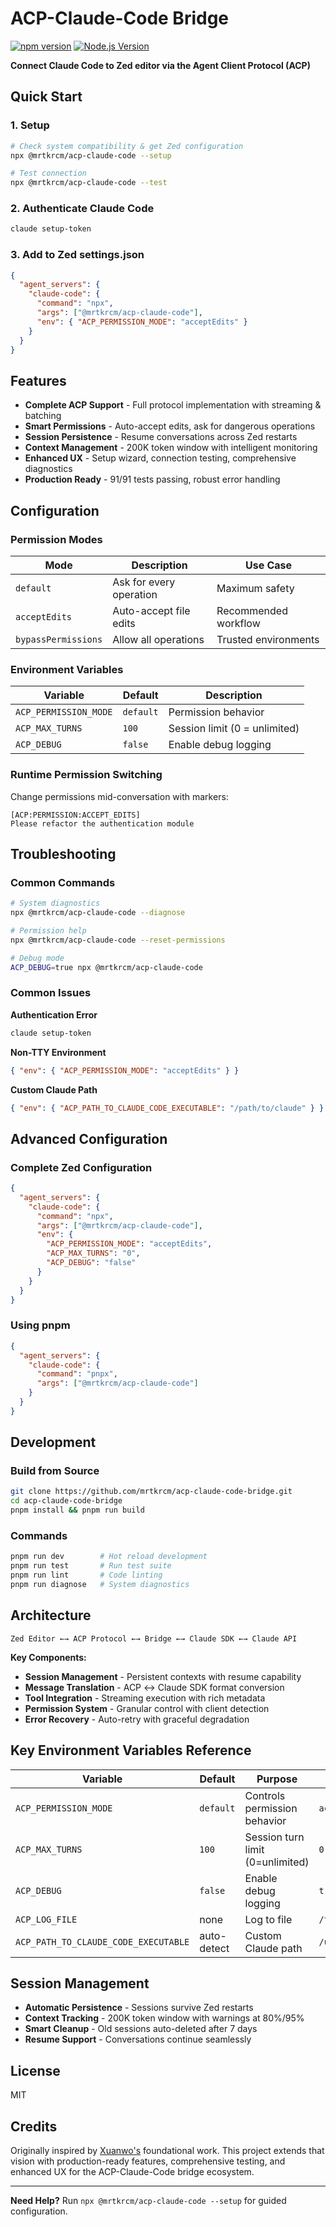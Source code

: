 # ACP-Claude-Code Bridge

[![npm version](https://img.shields.io/npm/v/@mrtkrcm/acp-claude-code.svg)](https://www.npmjs.com/package/@mrtkrcm/acp-claude-code)
[![Node.js Version](https://img.shields.io/node/v/@mrtkrcm/acp-claude-code.svg)](https://nodejs.org)

**Connect Claude Code to Zed editor via the Agent Client Protocol (ACP)**

## Quick Start

### 1. Setup
```bash
# Check system compatibility & get Zed configuration
npx @mrtkrcm/acp-claude-code --setup

# Test connection
npx @mrtkrcm/acp-claude-code --test
```

### 2. Authenticate Claude Code
```bash
claude setup-token
```

### 3. Add to Zed settings.json
```json
{
  "agent_servers": {
    "claude-code": {
      "command": "npx",
      "args": ["@mrtkrcm/acp-claude-code"],
      "env": { "ACP_PERMISSION_MODE": "acceptEdits" }
    }
  }
}
```

## Features

- **Complete ACP Support** - Full protocol implementation with streaming & batching
- **Smart Permissions** - Auto-accept edits, ask for dangerous operations
- **Session Persistence** - Resume conversations across Zed restarts  
- **Context Management** - 200K token window with intelligent monitoring
- **Enhanced UX** - Setup wizard, connection testing, comprehensive diagnostics
- **Production Ready** - 91/91 tests passing, robust error handling

## Configuration

### Permission Modes

| Mode | Description | Use Case |
|------|-------------|----------|
| `default` | Ask for every operation | Maximum safety |
| `acceptEdits` | Auto-accept file edits | Recommended workflow |  
| `bypassPermissions` | Allow all operations | Trusted environments |

### Environment Variables

| Variable | Default | Description |
|----------|---------|-------------|
| `ACP_PERMISSION_MODE` | `default` | Permission behavior |
| `ACP_MAX_TURNS` | `100` | Session limit (0 = unlimited) |
| `ACP_DEBUG` | `false` | Enable debug logging |

### Runtime Permission Switching

Change permissions mid-conversation with markers:
```
[ACP:PERMISSION:ACCEPT_EDITS]
Please refactor the authentication module
```

## Troubleshooting

### Common Commands
```bash
# System diagnostics
npx @mrtkrcm/acp-claude-code --diagnose

# Permission help
npx @mrtkrcm/acp-claude-code --reset-permissions

# Debug mode
ACP_DEBUG=true npx @mrtkrcm/acp-claude-code
```

### Common Issues

**Authentication Error**
```bash
claude setup-token
```

**Non-TTY Environment**
```json
{ "env": { "ACP_PERMISSION_MODE": "acceptEdits" } }
```

**Custom Claude Path**
```json
{ "env": { "ACP_PATH_TO_CLAUDE_CODE_EXECUTABLE": "/path/to/claude" } }
```

## Advanced Configuration

### Complete Zed Configuration
```json
{
  "agent_servers": {
    "claude-code": {
      "command": "npx", 
      "args": ["@mrtkrcm/acp-claude-code"],
      "env": {
        "ACP_PERMISSION_MODE": "acceptEdits",
        "ACP_MAX_TURNS": "0",
        "ACP_DEBUG": "false"
      }
    }
  }
}
```

### Using pnpm
```json
{
  "agent_servers": {
    "claude-code": {
      "command": "pnpx",
      "args": ["@mrtkrcm/acp-claude-code"]
    }
  }
}
```

## Development

### Build from Source
```bash
git clone https://github.com/mrtkrcm/acp-claude-code-bridge.git
cd acp-claude-code-bridge
pnpm install && pnpm run build
```

### Commands
```bash
pnpm run dev        # Hot reload development
pnpm run test       # Run test suite  
pnpm run lint       # Code linting
pnpm run diagnose   # System diagnostics
```

## Architecture

```
Zed Editor ←→ ACP Protocol ←→ Bridge ←→ Claude SDK ←→ Claude API
```

**Key Components:**
- **Session Management** - Persistent contexts with resume capability
- **Message Translation** - ACP ↔ Claude SDK format conversion  
- **Tool Integration** - Streaming execution with rich metadata
- **Permission System** - Granular control with client detection
- **Error Recovery** - Auto-retry with graceful degradation

## Key Environment Variables Reference

| Variable | Default | Purpose | Example |
|----------|---------|---------|---------|
| `ACP_PERMISSION_MODE` | `default` | Controls permission behavior | `acceptEdits` |
| `ACP_MAX_TURNS` | `100` | Session turn limit (0=unlimited) | `0` |
| `ACP_DEBUG` | `false` | Enable debug logging | `true` |
| `ACP_LOG_FILE` | none | Log to file | `/tmp/acp.log` |
| `ACP_PATH_TO_CLAUDE_CODE_EXECUTABLE` | auto-detect | Custom Claude path | `/usr/local/bin/claude` |

## Session Management

- **Automatic Persistence** - Sessions survive Zed restarts
- **Context Tracking** - 200K token window with warnings at 80%/95%
- **Smart Cleanup** - Old sessions auto-deleted after 7 days
- **Resume Support** - Conversations continue seamlessly

## License

MIT

## Credits

Originally inspired by [Xuanwo's](https://github.com/xuanwo) foundational work. This project extends that vision with production-ready features, comprehensive testing, and enhanced UX for the ACP-Claude-Code bridge ecosystem.

---

**Need Help?** Run `npx @mrtkrcm/acp-claude-code --setup` for guided configuration.